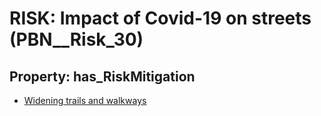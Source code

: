 # RISK: __Impact of Covid-19 on streets__ (PBN__Risk_30)

## Property: has_RiskMitigation

* [Widening trails and walkways](PBN__RiskMitigation_38)

